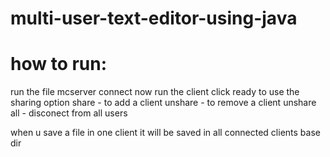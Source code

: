 # multi-user-text-editor-using-java
# how to run:
  run the file mcserver
  connect now run the client
  click ready to use the sharing option
  share - to add a client
  unshare - to remove a client
  unshare all - disconect from all users 
  
  when u save a file in one client it will be saved in all connected clients base dir
